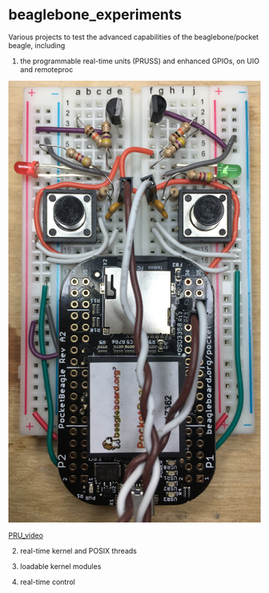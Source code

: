 # beaglebone_experiments
Various projects to test the advanced capabilities of the beaglebone/pocket beagle, including

1) the programmable real-time units (PRUSS) and enhanced GPIOs, on UIO and remoteproc 

![alt text](images_and_videos/PRUSS_pocket_beagle_setup.JPG)

[PRU_video](https://www.youtube.com/watch?v=P8U2d4qgKzo)

2) real-time kernel and POSIX threads

3) loadable kernel modules

4) real-time control
